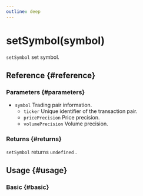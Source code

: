 ```yaml
---
outline: deep
---
```


# setSymbol(symbol)
`setSymbol` set symbol.

## Reference {#reference}
<!--@include: @/@views/api/references/instance/setSymbol.md-->

### Parameters {#parameters}
- `symbol` Trading pair information.
  - `ticker` Unique identifier of the transaction pair.
  - `pricePrecision` Price precision.
  - `volumePrecision` Volume precision.

### Returns {#returns}
`setSymbol` returns `undefined` .


## Usage {#usage}
<script setup>
import SetSymbol from '../../../@views/api/samples/setSymbol/index.vue'
</script>

### Basic {#basic}
<SetSymbol/>
